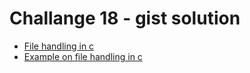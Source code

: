 # Challange 18 - gist solution

- [File handling in c](https://gist.github.com/navdiya-nikunj/102cb8e61c3dd1727a9b01bcb011a8f2)
- [Example on file handling in c](https://gist.github.com/navdiya-nikunj/4019dc5e1cd6428bd7179043ebee68df)